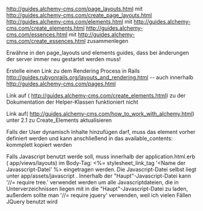 http://guides.alchemy-cms.com/page_layouts.html mit http://guides.alchemy-cms.com/create_page_layouts.html
http://guides.alchemy-cms.com/elements.html mit http://guides.alchemy-cms.com/create_elements.html
http://guides.alchemy-cms.com/essences.html mit http://guides.alchemy-cms.com/create_essences.html
zusammenlegen

Erwähne in den page_layouts und elements guides, dass bei änderungen der server immer neu gestartet werden muss!

Erstelle einen Link zu dem Rendering Process in Rails http://guides.rubyonrails.org/layouts_and_rendering.html
-- auch innerhalb http://guides.alchemy-cms.com/pages.html

Link auf ( http://guides.alchemy-cms.com/create_elements.html) zu der Dokumentation der Helper-Klassen funktioniert nicht

Link auf( http://guides.alchemy-cms.com/how_to_work_with_alchemy.html) unter 2.1  zu Create_Elements aktualisieren

Falls der User dynamisch Inhalte hinzufügen darf, muss das element vorher definiert werden und kann anschließend in das available_contents: kommplett kopiert werden

Falls Javascript benutzt werde soll, muss innerhalb der application.html.erb ( app/views/layouts) im Body-Tag:
<%= stylesheet_link_tag '<Name der Javasscript-Datei' %> eingetragen werden. Die Javascript-Datei selbst liegt unter app/assets/javascript .
Innerhalb der "Haupt"-Javascript-Datei kann '//= require tree.' verwendet werden um alle Javascriptdateien, die in Unterverzeichnissen liegen mit in die "Haupt"-Javascript-Datei zu laden, außerdem sollte man '//= require jquery' verwenden, weil ich vielen Fällen JQuery benutzt wird



